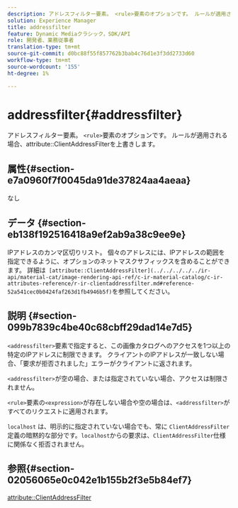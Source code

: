 ```yaml
---
description: アドレスフィルター要素。 <rule>要素のオプションです。 ルールが適用される場合に、属性ClientAddressFilterを上書きします。
solution: Experience Manager
title: addressfilter
feature: Dynamic Mediaクラシック，SDK/API
role: 開発者、業務従事者
translation-type: tm+mt
source-git-commit: d0bc88f55f857762b3bab4c76d1e3f3dd2733d60
workflow-type: tm+mt
source-wordcount: '155'
ht-degree: 1%

---
```



# addressfilter{#addressfilter}

アドレスフィルター要素。 `<rule>`要素のオプションです。 ルールが適用される場合、attribute::ClientAddressFilterを上書きします。

## 属性{#section-e7a0960f7f0045da91de37824aa4aeaa}

なし

## データ {#section-eb138f192516418a9ef2ab9a38c9ee9e}

IPアドレスのカンマ区切りリスト。 個々のアドレスには、IPアドレスの範囲を指定できるように、オプションのネットマスクサフィックスを含めることができます。 詳細は` [attribute::ClientAddressFilter](../../../../../ir-api/material-cat/image-rendering-api-ref/c-ir-material-catalog/c-ir-attributes-reference/r-ir-clientaddressfilter.md#reference-52a541cec0b0424faf263d1fb4946b5f)`を参照してください。

## 説明 {#section-099b7839c4be40c68cbff29dad14e7d5}

`<addressfilter>`要素で指定すると、この画像カタログへのアクセスを1つ以上の特定のIPアドレスに制限できます。 クライアントのIPアドレスが一致しない場合、「要求が拒否されました」エラーがクライアントに返されます。

`<addressfilter>`が空の場合、または指定されていない場合、アクセスは制限されません。

`<rule>`要素の`<expression>`が存在しない場合や空の場合は、`<addressfilter>`がすべてのリクエストに適用されます。

`localhost` は、明示的に指定されていない場合でも、常に `ClientAddressFilter` 定義の暗黙的な部分です。`localhost`からの要求は、`ClientAddressFilter`仕様に関係なく拒否されません。

## 参照{#section-02056065e0c042e1b155b2f3e5b84ef7}

[attribute::ClientAddressFilter](../../../../../ir-api/material-cat/image-rendering-api-ref/c-ir-material-catalog/c-ir-attributes-reference/r-ir-clientaddressfilter.md#reference-52a541cec0b0424faf263d1fb4946b5f)

